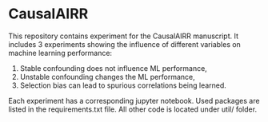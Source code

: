 # CausalAIRR

This repository contains experiment for the CausalAIRR manuscript. It includes 3 experiments
showing the influence of different variables on machine learning performance:

1. Stable confounding does not influence ML performance,
2. Unstable confounding changes the ML performance,
3. Selection bias can lead to spurious correlations being learned.

Each experiment has a corresponding jupyter notebook. Used packages are listed in the requirements.txt
file. All other code is located under util/ folder.
